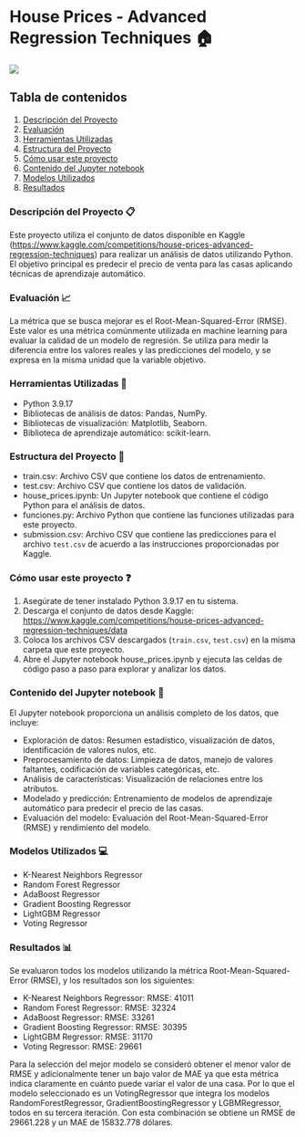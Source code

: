 # House Prices - Advanced Regression Techniques :house:

<img src="https://www.rocketmortgage.com/resources-cmsassets/RocketMortgage.com/Article_Images/Large_Images/Stock-Neighborhood-Development-AdobeStock307010071%20copy.jpg">

## Tabla de contenidos

1. [Descripción del Proyecto](#descripción-del-proyecto-clipboard)
2. [Evaluación](#evaluación-chart_with_upwards_trend)
3. [Herramientas Utilizadas](#herramientas-utilizadas-wrench)
4. [Estructura del Proyecto](#estructura-del-proyecto-open_file_folder)
5. [Cómo usar este proyecto](#cómo-usar-este-proyecto-question)
6. [Contenido del Jupyter notebook](#contenido-del-jupyter-notebook-page_facing_up)
7. [Modelos Utilizados](#modelos-utilizados-computer)
8. [Resultados](#resultados-bar_chart)


### Descripción del Proyecto :clipboard:
Este proyecto utiliza el conjunto de datos disponible en Kaggle (https://www.kaggle.com/competitions/house-prices-advanced-regression-techniques) para realizar un análisis de datos utilizando Python. El objetivo principal es predecir el precio de venta para las casas aplicando técnicas de aprendizaje automático.

### Evaluación :chart_with_upwards_trend:
La métrica que se busca mejorar es el Root-Mean-Squared-Error (RMSE). Este valor es una métrica comúnmente utilizada en machine learning para evaluar la calidad de un modelo de regresión. Se utiliza para medir la diferencia entre los valores reales y las predicciones del modelo, y se expresa en la misma unidad que la variable objetivo.

### Herramientas Utilizadas :wrench:
- Python 3.9.17
- Bibliotecas de análisis de datos: Pandas, NumPy.
- Bibliotecas de visualización: Matplotlib, Seaborn.
- Biblioteca de aprendizaje automático: scikit-learn.

### Estructura del Proyecto :open_file_folder:
- train.csv: Archivo CSV que contiene los datos de entrenamiento.
- test.csv: Archivo CSV que contiene los datos de validación.
- house_prices.ipynb: Un Jupyter notebook que contiene el código Python para el análisis de datos.
- funciones.py: Archivo Python que contiene las funciones utilizadas para este proyecto.
- submission.csv: Archivo CSV que contiene las predicciones para el archivo `test.csv` de acuerdo a las instrucciones proporcionadas por Kaggle.

### Cómo usar este proyecto :question:
1. Asegúrate de tener instalado Python 3.9.17 en tu sistema.
2. Descarga el conjunto de datos desde Kaggle: https://www.kaggle.com/competitions/house-prices-advanced-regression-techniques/data
3. Coloca los archivos CSV descargados (`train.csv`, `test.csv`) en la misma carpeta que este proyecto.
4. Abre el Jupyter notebook house_prices.ipynb y ejecuta las celdas de código paso a paso para explorar y analizar los datos.

### Contenido del Jupyter notebook :page_facing_up:
El Jupyter notebook proporciona un análisis completo de los datos, que incluye:
- Exploración de datos: Resumen estadístico, visualización de datos, identificación de valores nulos, etc.
- Preprocesamiento de datos: Limpieza de datos, manejo de valores faltantes, codificación de variables categóricas, etc.
- Análisis de características: Visualización de relaciones entre los atributos.
- Modelado y predicción: Entrenamiento de modelos de aprendizaje automático para predecir el precio de las casas.
- Evaluación del modelo: Evaluación del Root-Mean-Squared-Error (RMSE) y rendimiento del modelo.

### Modelos Utilizados :computer:
- K-Nearest Neighbors Regressor
- Random Forest Regressor
- AdaBoost Regressor
- Gradient Boosting Regressor
- LightGBM Regressor
- Voting Regressor

### Resultados :bar_chart:
Se evaluaron todos los modelos utilizando la métrica Root-Mean-Squared-Error (RMSE), y los resultados son los siguientes:

- K-Nearest Neighbors Regressor: RMSE: 41011
- Random Forest Regressor: RMSE: 32324
- AdaBoost Regressor: RMSE: 33261
- Gradient Boosting Regressor: RMSE: 30395
- LightGBM Regressor: RMSE: 31170
- Voting Regressor: RMSE: 29661


Para la selección del mejor modelo se consideró obtener el menor valor de RMSE y adicionalmente tener un bajo valor de MAE ya que esta métrica indica claramente en cuánto puede variar el valor de una casa. Por lo que el modelo seleccionado es un VotingRegressor que integra los modelos RandomForestRegressor, GradientBoostingRegressor y LGBMRegressor, todos en su tercera iteración.
  Con esta combinación se obtiene un RMSE de 29661.228 y un MAE de 15832.778 dólares.

